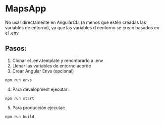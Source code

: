 # MapsApp

No usar directamente en AngularCLI (a menos que estén creadas las variables de entorno), ya que las variables d eentorno se crean basados en el .env

## Pasos:
1. Clonar el .env.template y renombrarlo a .env
2. Llenar las variables de entorno acorde
3. Crear Angular Envs (opcional)
```
npm run envs
```
4. Para development ejecutar:
```
npm run start
```

5. Para producción ejecutar:
```
npm run build
```
